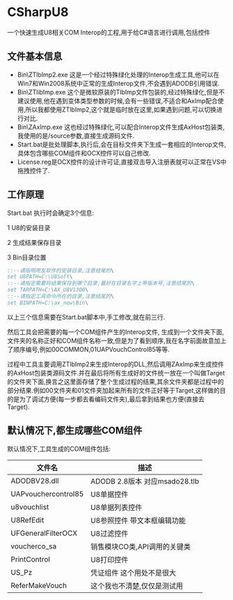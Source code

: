 # CSharpU8
一个快速生成U8相关COM Interop的工程,用于给C#语言进行调用,包括控件
## 文件基本信息
 - Bin\ZTlbImp2.exe 这是一个经过特殊绿化处理的Interop生成工具,他可以在Win7和Win2008系统中正常的生成Interop文件,不会遇到ADODB引用错误.
- Bin\ZTlibImp.exe 这个是微软原装的TlbImp文件包装的,经过特殊绿化,但是不建议使用,他在遇到变体类型参数的时候,会有一些错误,不适合和AxImp配合使用,所以我都使用ZTlbImp2,这个就是临时放在这里,如果遇到问题,可以切换进行对比.
 - Bin\ZAxImp.exe 这也经过特殊绿化,可以配合Interop文件生成AxHost包装类,我使用的是/source参数,直接生成源码文件.
 - Start.bat是批处理脚本,执行后,会在目标文件夹下生成一套相应的Interop文件,具体包含哪些COM组件和OCX控件可以自己修改.
 - License.reg是OCX控件的设计许可证,直接双击导入注册表就可以正常在VS中拖拽控件了.
 ## 工作原理
 Start.bat 执行时会确定3个信息:
 
 1 U8的安装目录
 
 2 生成结果保存目录
 
 3 Bin目录位置
 
 ```bat
::--请指明用友软件的安装目录,注意结尾的\
set U8PATH=C:\U8Soft\
::--请指定需要将结果保存到哪个目录,最好在目录名字上带版本号,注意结尾的\
set TARPATH=C:\AX_U8V1300\
::--请指定工具命令所在的目录,注意结尾的\
set BINPATH=C:\ax_new\Bin\
 ```
 
 以上三个信息需要在Start.bat脚本中,手工修改,就在前三行.
 
 然后工具会把需要的每一个COM组件产生的Interop文件, 生成到一个文件夹下面,文件夹的名称正好和COM组件名称一致,但是为了看到顺序,我在名字前面故意加上了顺序编号,例如00COMMON,01UAPVouchControl85等等.
 
 过程中工具主要调用ZTlbImp2来生成Interop的DLL,然后调用ZAxImp来生成控件的AxHost包装类源码文件.并在最后将所有生成好的文件统一放在一个叫做Target的文件夹下面,换言之这里面存储了整个生成过程的结果,其余文件夹都是过程中的部分结果.例如00文件夹和01文件夹加起来所有的文件正好等于Target,这样做的目的是为了调试方便(每一步都去看编码文件夹),最后拿到结果也方便(直接去Target).
 
 ## 默认情况下,都生成哪些COM组件
 默认情况下,工具生成的COM组件包括:
 
| 文件名 | 描述 |
| -------- |-------- |
|ADODBV28.dll|ADODB 2.8版本 对应msado28.tlb|
|UAPvouchercontrol85| U8单据控件|
|u8vouchlist| U8单据列表控件|
|U8RefEdit| U8参照控件 带文本框编辑功能|
|UFGeneralFilterOCX|  U8过滤控件|
|voucherco_sa|销售模块CO类,API调用的关键类|
| PrintControl|U8打印控件|
|US_Pz|凭证组件 这个用处不是很大|
|ReferMakeVouch|这个我也不清楚,仅仅是测试用|
 
 
